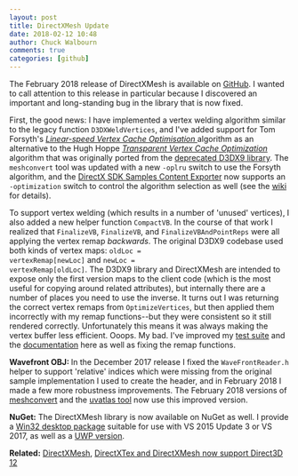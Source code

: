 ```yaml
---
layout: post
title: DirectXMesh Update
date: 2018-02-12 10:48
author: Chuck Walbourn
comments: true
categories: [github]
---
```

The February 2018 release of DirectXMesh is available on <a href="https://github.com/Microsoft/DirectXMesh/releases">GitHub</a>. I wanted to call attention to this release in particular because I discovered an important and long-standing bug in the library that is now fixed.
<!--more-->

First, the good news: I have implemented a vertex welding algorithm similar to the legacy function <code>D3DXWeldVertices</code>, and I've added support for Tom Forsyth's <a href="https://tomforsyth1000.github.io/papers/fast_vert_cache_opt.html"><em>Linear-speed Vertex Cache Optimisation </em></a>algorithm as an alternative to the Hugh Hoppe <a href="http://hhoppe.com/proj/tvc/"><em>Transparent Vertex Cache</em><em> Optimization</em></a> algorithm that was originally ported from the <a href="https://docs.microsoft.com/en-us/windows/desktop/directx-sdk--august-2009-">deprecated D3DX9 library</a>. The <code>meshconvert</code> tool was updated with a new <code>-oplru</code> switch to use the Forsyth algorithm, and the <a href="https://github.com/walbourn/contentexporter/releases">DirectX SDK Samples Content Exporter</a> now supports an <code>-optimization</code> switch to control the algorithm selection as well (see the <a href="https://github.com/walbourn/contentexporter/wiki/Options">wiki</a> for details).

To support vertex welding (which results in a number of 'unused' vertices), I also added a new helper function <code>CompactVB</code>. In the course of that work I realized that <code>FinalizeVB</code>, <code>FinalizeVB</code>, and <code>FinalizeVBAndPointReps</code> were all applying the vertex remap <em>backwards</em>. The original D3DX9 codebase used both kinds of vertex maps: <code>oldLoc = vertexRemap[newLoc]</code> and <code>newLoc = vertexRemap[oldLoc]</code>. The D3DX9 library and DirectXMesh are intended to expose only the first version maps to the client code (which is the most useful for copying around related attributes), but internally there are a number of places you need to use the inverse. It turns out I was returning the correct vertex remaps from <code>OptimizeVertices</code>, but then applied them incorrectly with my remap functions--but they were consistent so it still rendered correctly. Unfortunately this means it was always making the vertex buffer less efficient. Ooops. My bad. I've improved my <a href="https://github.com/walbourn/directxmeshtest">test suite</a> and the <a href="https://github.com/Microsoft/DirectXMesh/wiki">documentation</a> here as well as fixing the remap functions.

<strong>Wavefront OBJ: </strong>In the December 2017 release I fixed the <code>WaveFrontReader.h</code> helper to support 'relative' indices which were missing from the original sample implementation I used to create the header, and in February 2018 I made a few more robustness improvements. The February 2018 versions of <a href="https://github.com/Microsoft/DirectXMesh/wiki/Meshconvert">meshconvert</a> and the <a href="https://github.com/Microsoft/UVAtlas/wiki/UVAtlasTool">uvatlas tool</a> now use this improved version.

<strong>NuGet:</strong> The DirectXMesh library is now available on NuGet as well. I provide a <a href="https://www.nuget.org/packages/directxmesh_desktop_2015/">Win32 desktop package</a> suitable for use with VS 2015 Update 3 or VS 2017, as well as a <a href="https://www.nuget.org/packages/directxmesh_uwp/">UWP version</a>.

<strong>Related:</strong> <a href="https://walbourn.github.io/directxmesh/">DirectXMesh</a>, <a href="https://walbourn.github.io/directxtex-and-directxmesh-now-support-direct3d-12/">DirectXTex and DirectXMesh now support Direct3D 12</a>
